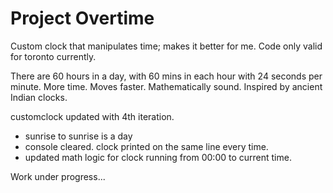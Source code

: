 # Project Overtime
Custom clock that manipulates time; makes it better for me. Code only valid for toronto currently. 

There are 60 hours in a day, with 60 mins in each hour with 24 seconds per minute. More time. Moves faster. Mathematically sound. Inspired by ancient Indian clocks. 

customclock updated with 4th iteration.
- sunrise to sunrise is a day
- console cleared. clock printed on the same line every time.
- updated math logic for clock running from 00:00 to current time.
  
Work under progress...
